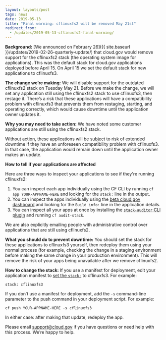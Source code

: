 ```yaml
---
layout: layouts/post
tags: news
date: 2019-05-13
title: "Final warning: cflinuxfs2 will be removed May 21st" 
redirect_from:
  - /updates/2019-05-13-cflinuxfs2-final-warning/
---
```


**Background:** [We announced on February 26]({{ site.baseurl }}/updates/2019-02-26-quarterly-update/) that cloud.gov would remove support for the cflinuxfs2 stack (the operating system image for applications). This was the default stack for cloud.gov applications deployed before April 15. On April 15 we set the default stack for new applications to cflinuxfs3.

**The change we’re making:** We will disable support for the outdated cflinuxfs2 stack on Tuesday May 21. Before we make the change, we will set any application still using the cflinuxfs2 stack to use cflinuxfs3, then restage it. There’s a risk that these applications will have a compatibility problem with cflinuxfs3 that prevents them from restaging, starting, and operating correctly, which would cause downtime until the application owner updates it.

**Why you may need to take action:**
We have noted some customer applications are still using the cflinuxfs2 stack.

Without action, these applications will be subject to risk of extended downtime if they have an unforeseen compatibility problem with cflinuxfs3. In that case, the application would remain down until the application owner makes an update. 

**How to tell if your applications are affected**

Here are three ways to inspect your applications to see if they're running cflinuxfs2:

1. You can inspect each app individually using the CF CLI by running `cf app YOUR-APPNAME-HERE` and looking for the `stack:` line in the output.
1. You can inspect the apps individually using the [beta cloud.gov dashboard](https://dashboard-beta.fr.cloud.gov/applications) and looking for the `Build info:` line in the application details.
1. You can inspect all your apps at once by installing the [`stack-auditor` CLI plugin](https://github.com/cloudfoundry/stack-auditor) and running `cf audit-stack`.

We are also explicitly emailing people with administrative control over applications that are still using cflinuxfs2.

**What you should do to prevent downtime:** You should set the stack for these applications to cflinuxfs3 yourself, then redeploy them using your normal process (for example, checking the change in a staging environment before making the same change in your production environment). This will remove the risk of your apps being unavailable after we remove cflinuxfs2.

**How to change the stack:**
If you use a manifest for deployment, edit your application manifest to [set the `stack:`](https://docs.cloudfoundry.org/devguide/deploy-apps/manifest-attributes.html#stack) to cflinuxfs3. For example:
```shell
stack: cflinuxfs3
```
If you don’t use a manifest for deployment, add the `-s` command-line parameter to the push command in your deployment script. For example:
```shell
cf push YOUR-APPNAME-HERE -s cflinuxfs3
```
In either case: after making that update, redeploy the app.

Please email [support@cloud.gov](mailto:support@cloud.gov) if you have questions or need help with this process. We’re happy to help.
